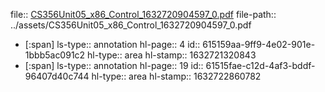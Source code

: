 file:: [CS356Unit05_x86_Control_1632720904597_0.pdf](../assets/CS356Unit05_x86_Control_1632720904597_0.pdf)
file-path:: ../assets/CS356Unit05_x86_Control_1632720904597_0.pdf

- [:span]
  ls-type:: annotation
  hl-page:: 4
  id:: 615159aa-9ff9-4e02-901e-1bbb5ac091c2
  hl-type:: area
  hl-stamp:: 1632721320843
- [:span]
  ls-type:: annotation
  hl-page:: 19
  id:: 61515fae-c12d-4af3-bddf-96407d40c744
  hl-type:: area
  hl-stamp:: 1632722860782